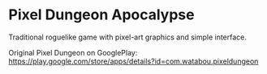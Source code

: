 Pixel Dungeon Apocalypse
========================

Traditional roguelike game with pixel-art graphics and simple interface.

Original Pixel Dungeon on GooglePlay: 
https://play.google.com/store/apps/details?id=com.watabou.pixeldungeon